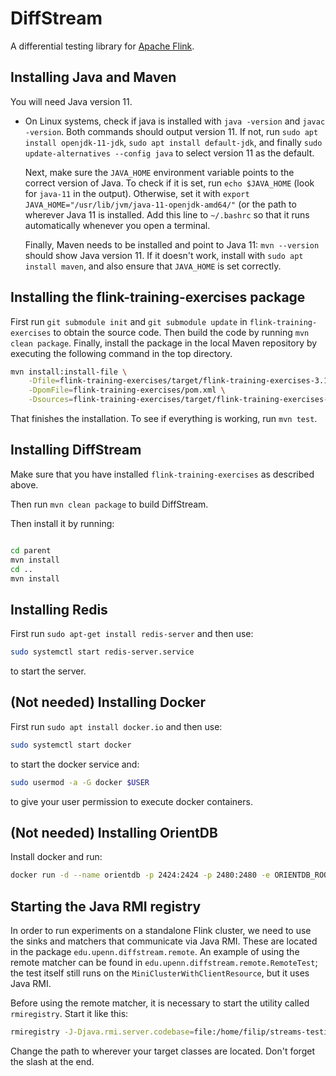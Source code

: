 # DiffStream

A differential testing library for [Apache Flink](https://flink.apache.org/).

## Installing Java and Maven

You will need Java version 11.

- On Linux systems, check if java is installed with `java -version` and `javac -version`. Both commands should output version 11. If not, run `sudo apt install openjdk-11-jdk`, `sudo apt install default-jdk`, and finally `sudo update-alternatives --config java` to select version 11 as the default.

  Next, make sure the `JAVA_HOME` environment variable points to the correct version of Java. To check if it is set, run `echo $JAVA_HOME` (look for `java-11` in the output). Otherwise, set it with `export JAVA_HOME="/usr/lib/jvm/java-11-openjdk-amd64/"` (or the path to wherever Java 11 is installed. Add this line to `~/.bashrc` so that it runs automatically whenever you open a terminal.

  Finally, Maven needs to be installed and point to Java 11: `mvn --version` should show Java version 11. If it doesn't work, install with `sudo apt install maven`, and also ensure that `JAVA_HOME` is set correctly.

## Installing the flink-training-exercises package

First run `git submodule init` and `git submodule update` in `flink-training-exercises` to obtain the source code.
Then build the code by running `mvn clean package`. Finally, install the package in the local Maven repository by
executing the following command in the top directory.

```sh
mvn install:install-file \
    -Dfile=flink-training-exercises/target/flink-training-exercises-3.1.1.jar \
    -DpomFile=flink-training-exercises/pom.xml \
    -Dsources=flink-training-exercises/target/flink-training-exercises-3.1.1-sources.jar
```

That finishes the installation. To see if everything is working, run `mvn test`.

## Installing DiffStream

Make sure that you have installed `flink-training-exercises` as described above.

Then run `mvn clean package` to build DiffStream.

Then install it by running:

```sh

cd parent
mvn install
cd ..
mvn install
```

## Installing Redis

First run `sudo apt-get install redis-server` and then use:

```sh
sudo systemctl start redis-server.service
```

to start the server.

## (Not needed) Installing Docker

First run `sudo apt install docker.io` and then use:

```sh
sudo systemctl start docker
```

to start the docker service and:

```sh
sudo usermod -a -G docker $USER
```

to give your user permission to execute docker containers.

## (Not needed) Installing OrientDB

Install docker and run:

```sh
docker run -d --name orientdb -p 2424:2424 -p 2480:2480 -e ORIENTDB_ROOT_PASSWORD=root orientdb:latest
```

## Starting the Java RMI registry

In order to run experiments on a standalone Flink cluster, we need
to use the sinks and matchers that communicate via Java RMI. These
are located in the package `edu.upenn.diffstream.remote`. An
example of using the remote matcher can be found in
`edu.upenn.diffstream.remote.RemoteTest`; the test itself still
runs on the `MiniClusterWithClientResource`, but it uses Java RMI.

Before using the remote matcher, it is necessary to start the
utility called `rmiregistry`. Start it like this:

```sh
rmiregistry -J-Djava.rmi.server.codebase=file:/home/filip/streams-testing/target/classes/ &
```

Change the path to wherever your target classes are located. Don't
forget the slash at the end.

